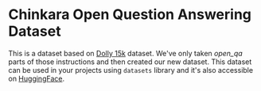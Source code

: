 # Chinkara Open Question Answering Dataset

This is a dataset based on [Dolly 15k]() dataset. We've only taken *open_qa* parts of those instructions and then created our new dataset. This dataset can be used in your projects using `datasets` library and it's also accessible on [HuggingFace]().